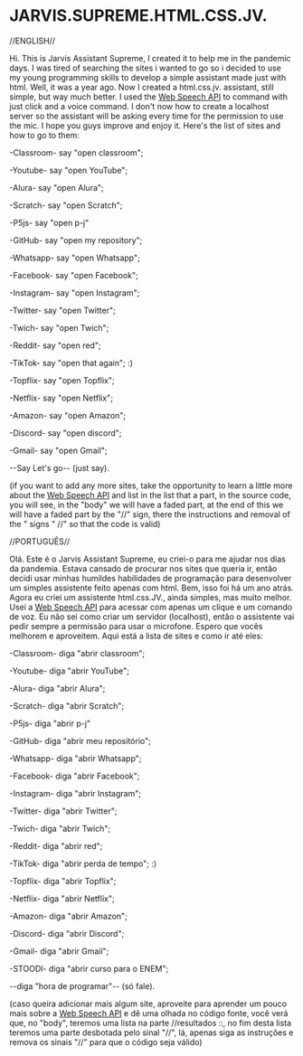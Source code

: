 # JARVIS.SUPREME.HTML.CSS.JV.

//ENGLISH//

Hi.
This is Jarvis Assistant Supreme, I created it to help me in the pandemic days. I was tired of searching the sites i wanted to go so i decided to use my young programming skills to develop a simple assistant made just with html. Well, it was a year ago. Now I created a html.css.jv. assistant, still simple, but way much better. I used the <a href="https://developer.mozilla.org/en-US/docs/Web/API/Web_Speech_API"> Web Speech API</a> to command with just click and a voice command. I don't now how to create a localhost server so the assistant will be asking every time for the permission to use the mic. I hope you guys improve and enjoy it.
Here's the list of sites and how to go to them:

-Classroom- say "open classroom";

-Youtube- say "open YouTube";

-Alura- say "open Alura";

-Scratch- say "open Scratch";

-P5js- say "open p-j"

-GitHub- say "open my repository";

-Whatsapp- say "open Whatsapp";

-Facebook- say "open Facebook";

-Instagram- say "open Instagram";

-Twitter- say "open Twitter";

-Twich- say "open Twich";

-Reddit- say "open red";

-TikTok- say "open that again"; :)

-Topflix- say  "open Topflix";

-Netflix- say "open Netflix";

-Amazon- say "open Amazon";

-Discord- say "open discord";

-Gmail- say "open Gmail";

--Say Let's go-- (just say).

(if you want to add any more sites, take the opportunity to learn a little more about the <a href="https://developer.mozilla.org/en-US/docs/Web/API/Web_Speech_API"> Web Speech API</a > and list in the list that a part, in the source code, you will see, in the "body" we will have a faded part, at the end of this we will have a faded part by the "//" sign, there the instructions and removal of the " signs " //" so that the code is valid)

//PORTUGUÊS//

Olá. Este é o Jarvis Assistant Supreme, eu criei-o para me ajudar nos dias da pandemia. Estava cansado de procurar nos sites que queria ir, então decidi usar minhas humildes habilidades de programação para desenvolver um simples assistente feito apenas com html. Bem, isso foi há um ano atrás. Agora eu criei um assistente html.css.JV., ainda simples, mas muito melhor. Usei a <a href="https://developer.mozilla.org/en-US/docs/Web/API/Web_Speech_API"> Web Speech API</a> para acessar com apenas um clique e um comando de voz. Eu não sei como criar um servidor (localhost), então o assistente vai pedir sempre a permissão para usar o microfone. Espero que vocês melhorem e aproveitem. Aqui está a lista de sites e como ir até eles:

-Classroom- diga "abrir classroom";

-Youtube- diga "abrir YouTube";

-Alura- diga "abrir Alura";

-Scratch- diga "abrir Scratch";

-P5js- diga "abrir p-j"

-GitHub- diga "abrir meu repositório";

-Whatsapp- diga "abrir Whatsapp";

-Facebook- diga "abrir Facebook";

-Instagram- diga "abrir Instagram";

-Twitter- diga "abrir Twitter";

-Twich- diga "abrir Twich";

-Reddit- diga "abrir red";

-TikTok- diga "abrir perda de tempo"; :)

-Topflix- diga  "abrir Topflix";

-Netflix- diga "abrir Netflix";

-Amazon- diga "abrir Amazon";

-Discord- diga "abrir Discord";

-Gmail- diga "abrir Gmail";

-STOODI- diga "abrir curso para o ENEM";

--diga "hora de programar"-- (só fale).

(caso queira adicionar mais algum site, aproveite para aprender um pouco mais sobre a <a href="https://developer.mozilla.org/en-US/docs/Web/API/Web_Speech_API"> Web Speech API</a> e dê uma olhada no código fonte, você verá que, no "body", teremos uma lista na parte //resultados ::, no fim desta lista teremos uma parte desbotada pelo sinal "//", lá, apenas siga as instruções e remova os sinais "//" para que o código seja válido)


